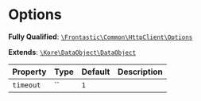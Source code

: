#  Options

**Fully Qualified**: [`\Frontastic\Common\HttpClient\Options`](../../../src/php/HttpClient/Options.php)

**Extends**: [`\Kore\DataObject\DataObject`](https://github.com/kore/DataObject)

Property|Type|Default|Description
--------|----|-------|-----------
`timeout`|``|`1`|

